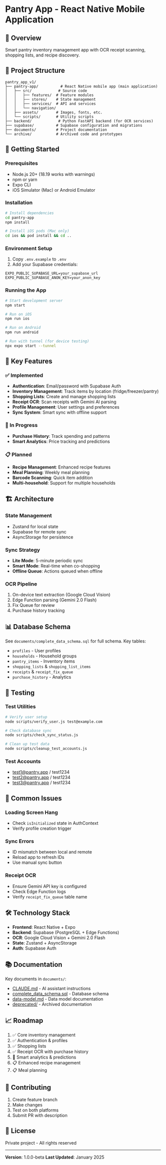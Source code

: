# Pantry App - React Native Mobile Application

## 📱 Overview
Smart pantry inventory management app with OCR receipt scanning, shopping lists, and recipe discovery.

## 📂 Project Structure

```
pantry_app_v1/
├── pantry-app/          # React Native mobile app (main application)
│   ├── src/            # Source code
│   │   ├── features/  # Feature modules
│   │   ├── stores/    # State management
│   │   ├── services/  # API and services
│   │   └── navigation/
│   ├── assets/        # Images, fonts, etc.
│   └── scripts/       # Utility scripts
├── backend/            # Python FastAPI backend (for OCR services)
├── supabase/          # Supabase configuration and migrations
├── documents/         # Project documentation
└── archive/           # Archived code and prototypes
```

## 🚀 Getting Started

### Prerequisites
- Node.js 20+ (18.19 works with warnings)
- npm or yarn
- Expo CLI
- iOS Simulator (Mac) or Android Emulator

### Installation
```bash
# Install dependencies
cd pantry-app
npm install

# Install iOS pods (Mac only)
cd ios && pod install && cd ..
```

### Environment Setup
1. Copy `.env.example` to `.env`
2. Add your Supabase credentials:
```
EXPO_PUBLIC_SUPABASE_URL=your_supabase_url
EXPO_PUBLIC_SUPABASE_ANON_KEY=your_anon_key
```

### Running the App
```bash
# Start development server
npm start

# Run on iOS
npm run ios

# Run on Android
npm run android

# Run with tunnel (for device testing)
npx expo start --tunnel
```

## 🔑 Key Features

### ✅ Implemented
- **Authentication**: Email/password with Supabase Auth
- **Inventory Management**: Track items by location (fridge/freezer/pantry)
- **Shopping Lists**: Create and manage shopping lists
- **Receipt OCR**: Scan receipts with Gemini AI parsing
- **Profile Management**: User settings and preferences
- **Sync System**: Smart sync with offline support

### 🚧 In Progress
- **Purchase History**: Track spending and patterns
- **Smart Analytics**: Price tracking and predictions

### 📋 Planned
- **Recipe Management**: Enhanced recipe features
- **Meal Planning**: Weekly meal planning
- **Barcode Scanning**: Quick item addition
- **Multi-household**: Support for multiple households

## 🏗️ Architecture

### State Management
- Zustand for local state
- Supabase for remote sync
- AsyncStorage for persistence

### Sync Strategy
- **Lite Mode**: 5-minute periodic sync
- **Smart Mode**: Real-time when co-shopping
- **Offline Queue**: Actions queued when offline

### OCR Pipeline
1. On-device text extraction (Google Cloud Vision)
2. Edge Function parsing (Gemini 2.0 Flash)
3. Fix Queue for review
4. Purchase history tracking

## 📊 Database Schema

See `documents/complete_data_schema.sql` for full schema. Key tables:
- `profiles` - User profiles
- `households` - Household groups
- `pantry_items` - Inventory items
- `shopping_lists` & `shopping_list_items`
- `receipts` & `receipt_fix_queue`
- `purchase_history` - Analytics

## 🧪 Testing

### Test Utilities
```bash
# Verify user setup
node scripts/verify_user.js test@example.com

# Check database sync
node scripts/check_sync_status.js

# Clean up test data
node scripts/cleanup_test_accounts.js
```

### Test Accounts
- test1@pantry.app / test1234
- test2@pantry.app / test1234
- test3@pantry.app / test1234

## 🐛 Common Issues

### Loading Screen Hang
- Check `isInitialized` state in AuthContext
- Verify profile creation trigger

### Sync Errors
- ID mismatch between local and remote
- Reload app to refresh IDs
- Use manual sync button

### Receipt OCR
- Ensure Gemini API key is configured
- Check Edge Function logs
- Verify `receipt_fix_queue` table name

## 🛠️ Technology Stack

- **Frontend**: React Native + Expo
- **Backend**: Supabase (PostgreSQL + Edge Functions)
- **OCR**: Google Cloud Vision + Gemini 2.0 Flash
- **State**: Zustand + AsyncStorage
- **Auth**: Supabase Auth

## 📚 Documentation

Key documents in `documents/`:
- [CLAUDE.md](documents/CLAUDE.md) - AI assistant instructions
- [complete_data_schema.sql](documents/complete_data_schema.sql) - Database schema
- [data-model.md](documents/data-model.md) - Data model documentation
- [deprecated/](documents/deprecated/) - Archived documentation

## 📈 Roadmap

1. ✅ Core inventory management
2. ✅ Authentication & profiles
3. ✅ Shopping lists
4. ✅ Receipt OCR with purchase history
5. 🚧 Smart analytics & predictions
6. 📋 Enhanced recipe management
7. 📋 Meal planning

## 🤝 Contributing

1. Create feature branch
2. Make changes
3. Test on both platforms
4. Submit PR with description

## 📄 License

Private project - All rights reserved

---

**Version**: 1.0.0-beta
**Last Updated**: January 2025
